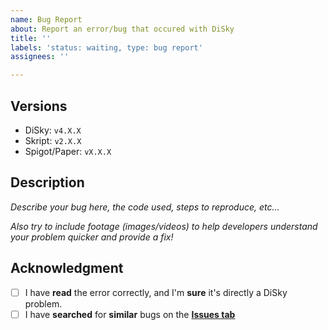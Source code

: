 ```yaml
---
name: Bug Report
about: Report an error/bug that occured with DiSky
title: ''
labels: 'status: waiting, type: bug report'
assignees: ''

---
```


## Versions

<!-- 
Specify here your server's version.
Remove the choice for 'spigot/paper', so only the correct one is here
-->

- DiSky: `v4.X.X`
- Skript: `v2.X.X`
- Spigot/Paper: `vX.X.X`

## Description

*Describe your bug here, the code used, steps to reproduce, etc...*

*Also try to include footage (images/videos) to help developers understand your problem quicker and provide a fix!*

## Acknowledgment

- [ ] I have **read** the error correctly, and I'm **sure** it's directly a DiSky problem.
- [ ] I have **searched** for **similar** bugs on the [**Issues tab**](https://github.com/DiSkyOrg/DiSky/issues)
